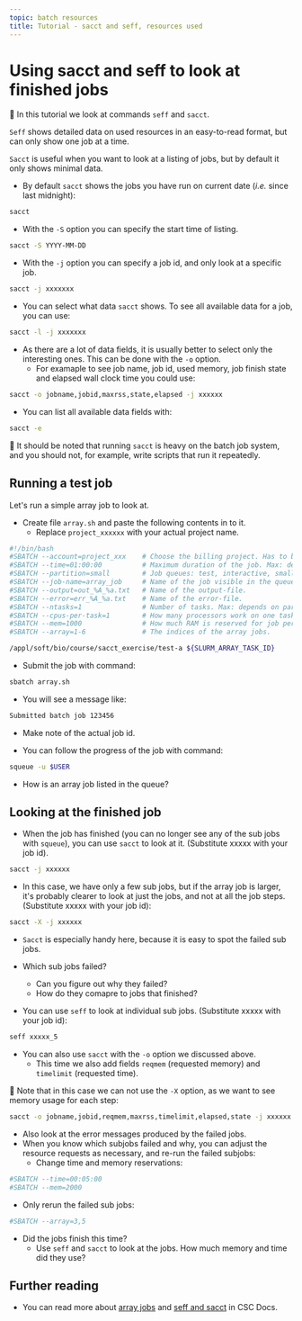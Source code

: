 ```yaml
---
topic: batch resources
title: Tutorial - sacct and seff, resources used 
---
```

# Using sacct and seff to look at finished jobs

💬 In this tutorial we look at commands `seff` and `sacct`.

`Seff` shows detailed data on used resources in an easy-to-read format, but can only show one job at a time.

`Sacct` is useful when you want to look at a listing of jobs, but by default it only shows minimal data.

- By default `sacct` shows the jobs you have run on current date (_i.e._ since last midnight):
```bash
sacct
```

- With the `-S` option you can specify the start time of listing.
```bash
sacct -S YYYY-MM-DD
```

- With the `-j` option you can specify a job id, and only look at a specific job.
```bash
sacct -j xxxxxxx
```

- You can select what data `sacct` shows. To see all available data for a job, you can use:
```bash
sacct -l -j xxxxxxx
```

- As there are a lot of data fields, it is usually better to select only the interesting ones. This can be done with the `-o` option.
    - For examaple to see job name, job id, used memory, job finish state and elapsed wall clock time you could use:
```bash
sacct -o jobname,jobid,maxrss,state,elapsed -j xxxxxx
```

- You can list all available data fields with:
```bash
sacct -e
```

💭 It should be noted that running `sacct` is heavy on the batch job system, and you should not, for example, write scripts that run it repeatedly.

## Running a test job

Let's run a simple array job to look at.

- Create file `array.sh` and paste the following contents in to it.
    - Replace `project_xxxxxx` with your actual project name.

```bash
#!/bin/bash
#SBATCH --account=project_xxx    # Choose the billing project. Has to be defined!
#SBATCH --time=01:00:00          # Maximum duration of the job. Max: depends of the partition. 
#SBATCH --partition=small        # Job queues: test, interactive, small, large, longrun, hugemem, hugemem_longrun
#SBATCH --job-name=array_job     # Name of the job visible in the queue.
#SBATCH --output=out_%A_%a.txt   # Name of the output-file.
#SBATCH --error=err_%A_%a.txt    # Name of the error-file.
#SBATCH --ntasks=1               # Number of tasks. Max: depends on partition.
#SBATCH --cpus-per-task=1        # How many processors work on one task. Max: Number of CPUs per node.
#SBATCH --mem=1000               # How much RAM is reserved for job per node. Unit: MiB
#SBATCH --array=1-6              # The indices of the array jobs.

/appl/soft/bio/course/sacct_exercise/test-a ${SLURM_ARRAY_TASK_ID}
```

- Submit the job with command:
```bash
sbatch array.sh
```
- You will see a message like:
```bash
Submitted batch job 123456
```
- Make note of the actual job id.

- You can follow the progress of the job with command:
```bash
squeue -u $USER
```
- How is an array job listed in the queue?

## Looking at the finished job

- When the job has finished (you can no longer see any of the sub jobs with `squeue`), you can use `sacct` to look at it. (Substitute xxxxx with your job id).
```bash
sacct -j xxxxxx
```
- In this case, we have only a few sub jobs, but if the array job is larger, it's probably clearer to look at just the jobs, and not at all the job steps. (Substitute xxxxx with your job id):
```bash
sacct -X -j xxxxxx
```
- `Sacct` is especially handy here, because it is easy to spot the 
failed sub jobs.
- Which sub jobs failed?
    - Can you figure out why they failed?
    - How do they comapre to jobs that finished?

- You can use `seff` to look at individual sub jobs. (Substitute xxxxx with your job id):
```bash
seff xxxxx_5
```
- You can also use `sacct` with the `-o` option we discussed above.
    - This time we also add fields `reqmem` (requested memory) and `timelimit` (requested time). 

💭 Note that in this case we can not use the `-X` option, as we want to see memory usage for each step:

```bash
sacct -o jobname,jobid,reqmem,maxrss,timelimit,elapsed,state -j xxxxxx
```

- Also look at the error messages produced by the failed jobs.
- When you know which subjobs failed and why, you can adjust the resource requests as necessary, and re-run the failed subjobs:
    - Change time and memory reservations:
```bash
#SBATCH --time=00:05:00
#SBATCH --mem=2000
```
- Only rerun the failed sub jobs:
```bash
#SBATCH --array=3,5
```
- Did the jobs finish this time?
    - Use `seff` and `sacct` to look at the jobs. How much memory and time did they use?

## Further reading
- You can read more about [array jobs](https://docs.csc.fi/computing/running/array-jobs) and [seff and sacct](https://docs.csc.fi/support/faq/how-much-memory-my-job-needs/) in CSC Docs.